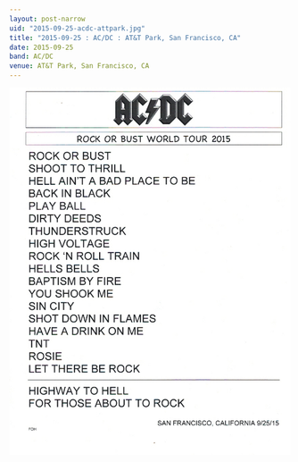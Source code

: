 ```yaml
---
layout: post-narrow
uid: "2015-09-25-acdc-attpark.jpg"
title: "2015-09-25 : AC/DC : AT&T Park, San Francisco, CA"
date: 2015-09-25
band: AC/DC
venue: AT&T Park, San Francisco, CA
---
```


<div class="showcase">
  <img src="/img/2015/09/20150925-ACDC-ATTPark.jpg" alt="2015-09-25-acdc-attpark.jpg">
</div>

